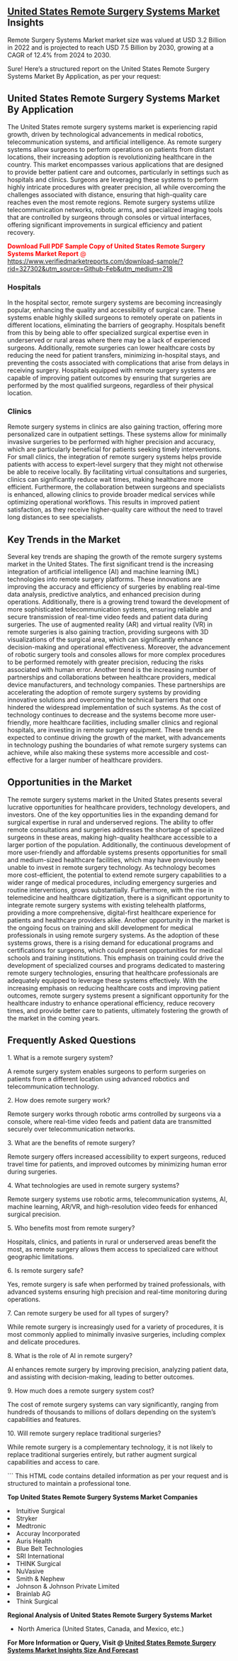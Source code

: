 <h2><a href="https://www.verifiedmarketreports.com/download-sample/?rid=327302&amp;utm_source=Github-Feb&amp;utm_medium=218" target="_blank">United States Remote Surgery Systems Market</a> Insights</h2><p>Remote Surgery Systems Market market size was valued at USD 3.2 Billion in 2022 and is projected to reach USD 7.5 Billion by 2030, growing at a CAGR of 12.4% from 2024 to 2030.</p><p>Sure! Here’s a structured report on the United States Remote Surgery Systems Market By Application, as per your request:  <h2>United States Remote Surgery Systems Market By Application</h2> <p>The United States remote surgery systems market is experiencing rapid growth, driven by technological advancements in medical robotics, telecommunication systems, and artificial intelligence. As remote surgery systems allow surgeons to perform operations on patients from distant locations, their increasing adoption is revolutionizing healthcare in the country. This market encompasses various applications that are designed to provide better patient care and outcomes, particularly in settings such as hospitals and clinics. Surgeons are leveraging these systems to perform highly intricate procedures with greater precision, all while overcoming the challenges associated with distance, ensuring that high-quality care reaches even the most remote regions. Remote surgery systems utilize telecommunication networks, robotic arms, and specialized imaging tools that are controlled by surgeons through consoles or virtual interfaces, offering significant improvements in surgical efficiency and patient recovery. <p><span class=""><span style="color: #ff0000;"><strong>Download Full PDF Sample Copy of United States Remote Surgery Systems Market Report</strong> @ </span><a href="https://www.verifiedmarketreports.com/download-sample/?rid=327302&amp;utm_source=Github-Feb&amp;utm_medium=218" target="_blank">https://www.verifiedmarketreports.com/download-sample/?rid=327302&amp;utm_source=Github-Feb&amp;utm_medium=218</a></span></p> <h3>Hospitals</h3> <p>In the hospital sector, remote surgery systems are becoming increasingly popular, enhancing the quality and accessibility of surgical care. These systems enable highly skilled surgeons to remotely operate on patients in different locations, eliminating the barriers of geography. Hospitals benefit from this by being able to offer specialized surgical expertise even in underserved or rural areas where there may be a lack of experienced surgeons. Additionally, remote surgeries can lower healthcare costs by reducing the need for patient transfers, minimizing in-hospital stays, and preventing the costs associated with complications that arise from delays in receiving surgery. Hospitals equipped with remote surgery systems are capable of improving patient outcomes by ensuring that surgeries are performed by the most qualified surgeons, regardless of their physical location. <h3>Clinics</h3> <p>Remote surgery systems in clinics are also gaining traction, offering more personalized care in outpatient settings. These systems allow for minimally invasive surgeries to be performed with higher precision and accuracy, which are particularly beneficial for patients seeking timely interventions. For small clinics, the integration of remote surgery systems helps provide patients with access to expert-level surgery that they might not otherwise be able to receive locally. By facilitating virtual consultations and surgeries, clinics can significantly reduce wait times, making healthcare more efficient. Furthermore, the collaboration between surgeons and specialists is enhanced, allowing clinics to provide broader medical services while optimizing operational workflows. This results in improved patient satisfaction, as they receive higher-quality care without the need to travel long distances to see specialists. <h2>Key Trends in the Market</h2> <p>Several key trends are shaping the growth of the remote surgery systems market in the United States. The first significant trend is the increasing integration of artificial intelligence (AI) and machine learning (ML) technologies into remote surgery platforms. These innovations are improving the accuracy and efficiency of surgeries by enabling real-time data analysis, predictive analytics, and enhanced precision during operations. Additionally, there is a growing trend toward the development of more sophisticated telecommunication systems, ensuring reliable and secure transmission of real-time video feeds and patient data during surgeries. The use of augmented reality (AR) and virtual reality (VR) in remote surgeries is also gaining traction, providing surgeons with 3D visualizations of the surgical area, which can significantly enhance decision-making and operational effectiveness. Moreover, the advancement of robotic surgery tools and consoles allows for more complex procedures to be performed remotely with greater precision, reducing the risks associated with human error. Another trend is the increasing number of partnerships and collaborations between healthcare providers, medical device manufacturers, and technology companies. These partnerships are accelerating the adoption of remote surgery systems by providing innovative solutions and overcoming the technical barriers that once hindered the widespread implementation of such systems. As the cost of technology continues to decrease and the systems become more user-friendly, more healthcare facilities, including smaller clinics and regional hospitals, are investing in remote surgery equipment. These trends are expected to continue driving the growth of the market, with advancements in technology pushing the boundaries of what remote surgery systems can achieve, while also making these systems more accessible and cost-effective for a larger number of healthcare providers. <h2>Opportunities in the Market</h2> <p>The remote surgery systems market in the United States presents several lucrative opportunities for healthcare providers, technology developers, and investors. One of the key opportunities lies in the expanding demand for surgical expertise in rural and underserved regions. The ability to offer remote consultations and surgeries addresses the shortage of specialized surgeons in these areas, making high-quality healthcare accessible to a larger portion of the population. Additionally, the continuous development of more user-friendly and affordable systems presents opportunities for small and medium-sized healthcare facilities, which may have previously been unable to invest in remote surgery technology. As technology becomes more cost-efficient, the potential to extend remote surgery capabilities to a wider range of medical procedures, including emergency surgeries and routine interventions, grows substantially. Furthermore, with the rise in telemedicine and healthcare digitization, there is a significant opportunity to integrate remote surgery systems with existing telehealth platforms, providing a more comprehensive, digital-first healthcare experience for patients and healthcare providers alike. Another opportunity in the market is the ongoing focus on training and skill development for medical professionals in using remote surgery systems. As the adoption of these systems grows, there is a rising demand for educational programs and certifications for surgeons, which could present opportunities for medical schools and training institutions. This emphasis on training could drive the development of specialized courses and programs dedicated to mastering remote surgery technologies, ensuring that healthcare professionals are adequately equipped to leverage these systems effectively. With the increasing emphasis on reducing healthcare costs and improving patient outcomes, remote surgery systems present a significant opportunity for the healthcare industry to enhance operational efficiency, reduce recovery times, and provide better care to patients, ultimately fostering the growth of the market in the coming years. <h2>Frequently Asked Questions</h2> <p>1. What is a remote surgery system?</p> <p>A remote surgery system enables surgeons to perform surgeries on patients from a different location using advanced robotics and telecommunication technology.</p> <p>2. How does remote surgery work?</p> <p>Remote surgery works through robotic arms controlled by surgeons via a console, where real-time video feeds and patient data are transmitted securely over telecommunication networks.</p> <p>3. What are the benefits of remote surgery?</p> <p>Remote surgery offers increased accessibility to expert surgeons, reduced travel time for patients, and improved outcomes by minimizing human error during surgeries.</p> <p>4. What technologies are used in remote surgery systems?</p> <p>Remote surgery systems use robotic arms, telecommunication systems, AI, machine learning, AR/VR, and high-resolution video feeds for enhanced surgical precision.</p> <p>5. Who benefits most from remote surgery?</p> <p>Hospitals, clinics, and patients in rural or underserved areas benefit the most, as remote surgery allows them access to specialized care without geographic limitations.</p> <p>6. Is remote surgery safe?</p> <p>Yes, remote surgery is safe when performed by trained professionals, with advanced systems ensuring high precision and real-time monitoring during operations.</p> <p>7. Can remote surgery be used for all types of surgery?</p> <p>While remote surgery is increasingly used for a variety of procedures, it is most commonly applied to minimally invasive surgeries, including complex and delicate procedures.</p> <p>8. What is the role of AI in remote surgery?</p> <p>AI enhances remote surgery by improving precision, analyzing patient data, and assisting with decision-making, leading to better outcomes.</p> <p>9. How much does a remote surgery system cost?</p> <p>The cost of remote surgery systems can vary significantly, ranging from hundreds of thousands to millions of dollars depending on the system’s capabilities and features.</p> <p>10. Will remote surgery replace traditional surgeries?</p> <p>While remote surgery is a complementary technology, it is not likely to replace traditional surgeries entirely, but rather augment surgical capabilities and access to care.</p> ``` This HTML code contains detailed information as per your request and is structured to maintain a professional tone.</p><p><strong>Top United States Remote Surgery Systems Market Companies</strong></p><div data-test-id=""><p><li>Intuitive Surgical</li><li> Stryker</li><li> Medtronic</li><li> Accuray Incorporated</li><li> Auris Health</li><li> Blue Belt Technologies</li><li> SRI International</li><li> THINK Surgical</li><li> NuVasive</li><li> Smith & Nephew</li><li> Johnson & Johnson Private Limited</li><li> Brainlab AG</li><li> Think Surgical</li></p><div><strong>Regional Analysis of&nbsp;United States Remote Surgery Systems Market</strong></div><ul><li dir="ltr"><p dir="ltr">North America&nbsp;(United States, Canada, and Mexico, etc.)</p></li></ul><p><strong>For More Information or Query, Visit @&nbsp;</strong><strong><a href="https://www.verifiedmarketreports.com/product/remote-surgery-systems-market/?utm_source=Github-Feb&amp;utm_medium=218" target="_blank">United States Remote Surgery Systems Market Insights Size And Forecast</a></strong></p></div>

